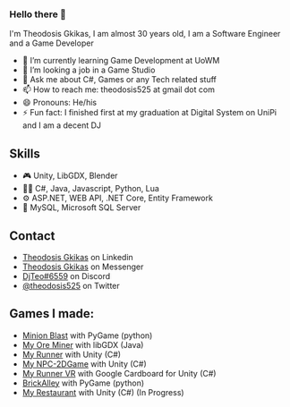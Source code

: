 ### Hello there 👋
I'm Theodosis Gkikas, I am almost 30 years old, I am a Software Engineer and a Game Developer


- 🌱 I’m currently learning Game Development at UoWM
- 🔭 I’m looking a job in a Game Studio
- 💬 Ask me about C#, Games or any Tech related stuff
- 📫 How to reach me: theodosis525 at gmail dot com
- 😄 Pronouns: He/his
- ⚡ Fun fact: I finished first at my graduation at Digital System on UniPi and I am a decent DJ

## Skills
- 🎮 Unity, LibGDX, Blender
- 👨‍💻 C#, Java, Javascript, Python, Lua
- ⚙️ ASP.NET, WEB API, .NET Core, Entity Framework
- 💽 MySQL, Microsoft SQL Server

## Contact
- [Theodosis Gkikas](https://www.linkedin.com/in/theodosis-gkikas-85b151161/) on Linkedin
- [Theodosis Gkikas](https://m.me/theodosis.ghikas) on Messenger
- [DjTeo#6559](https://discordapp.com/users/268792651610849290) on Discord
- [@theodosis525](https://twitter.com/theodosis525) on Twitter


## Games I made:
- [Minion Blast](https://github.com/DjTeo/Minions-Blast) with PyGame (python)
- [My Ore Miner](https://play.google.com/store/apps/details?id=ptixiaki.tghikas.myoreminer) with libGDX (Java)
- [My Runner](https://github.com/DjTeo/MyRunner) with Unity (C#)
- [My NPC-2DGame](https://github.com/DjTeo/MyNPC-2DGame) with Unity (C#)
- [My Runner VR](https://youtu.be/OwZTo13pFoY) with Google Cardboard for Unity (C#)
- [BrickAlley](https://github.com/DjTeo/BrickAlley) with PyGame (python)
- [My Restaurant](https://youtu.be/PIyXKygx0nk) with Unity (C#) (In Progress)
